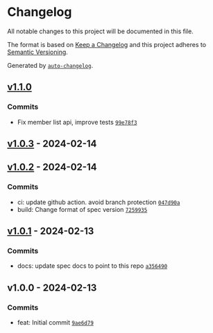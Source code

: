 # Changelog

All notable changes to this project will be documented in this file.

The format is based on [Keep a Changelog](https://keepachangelog.com/en/1.0.0/)
and this project adheres to [Semantic Versioning](https://semver.org/spec/v2.0.0.html).

Generated by [`auto-changelog`](https://github.com/CookPete/auto-changelog).

## [v1.1.0](https://github.com/zerotier/zerotier-one-api-spec/compare/v1.0.3...v1.1.0)

### Commits

- Fix member list api, improve tests [`99e78f3`](https://github.com/zerotier/zerotier-one-api-spec/commit/99e78f3a64663b16edda712b9c4a9c8f39d9f372)

## [v1.0.3](https://github.com/zerotier/zerotier-one-api-spec/compare/v1.0.2...v1.0.3) - 2024-02-14

## [v1.0.2](https://github.com/zerotier/zerotier-one-api-spec/compare/v1.0.1...v1.0.2) - 2024-02-14

### Commits

- ci: update github action. avoid branch protection [`047d90a`](https://github.com/zerotier/zerotier-one-api-spec/commit/047d90a5ebefd67125153fd55f556948e86c674a)
- build: Change format of spec version [`7259935`](https://github.com/zerotier/zerotier-one-api-spec/commit/7259935a8766c55258b6443744f95d075b29aeca)

## [v1.0.1](https://github.com/zerotier/zerotier-one-api-spec/compare/v1.0.0...v1.0.1) - 2024-02-13

### Commits

- docs: update spec docs to point to this repo [`a356490`](https://github.com/zerotier/zerotier-one-api-spec/commit/a35649061b3bff45478dd0dfaa65a4078de0787f)

## v1.0.0 - 2024-02-13

### Commits

- feat: Initial commit [`9ae6d79`](https://github.com/zerotier/zerotier-one-api-spec/commit/9ae6d79914ce6db6df4a90debf12438e0d9d5872)
